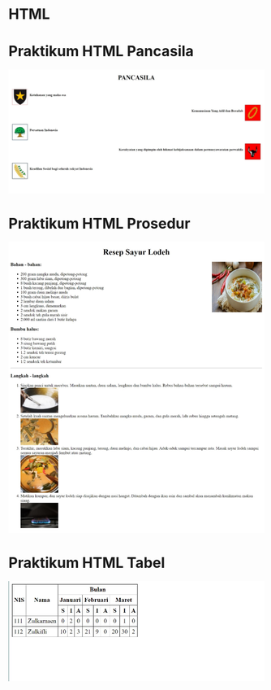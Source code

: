 # HTML

# Praktikum HTML Pancasila
![Alt text](https://github.com/Aryodjat1/HTML/blob/a5da4ad1e90be8ca3204297b38900ce9124eafd0/Praktikum_1.jpeg)
# Praktikum HTML Prosedur
![Alt text](https://github.com/Aryodjat1/HTML/blob/0e8e7c70ddc2b1df7f9ca935a44d67d82e9e8207/Praktikum_2.jpeg)
# Praktikum HTML Tabel
![Alt text](https://github.com/Aryodjat1/HTML/blob/0e8e7c70ddc2b1df7f9ca935a44d67d82e9e8207/Praktikum_3.jpg)
